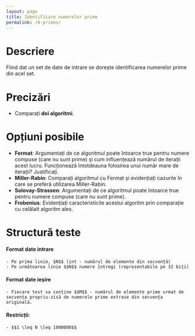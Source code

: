 ```yaml
---
layout: page
title: Identificare numerelor prime
permalink: /8-primes/
---
```


# Descriere

Fiind dat un set de date de intrare se dorește identificarea numerelor prime din acel set.

# Precizări
- Comparați **doi algoritmi**.

# Opțiuni posibile

- **Fermat**: Argumentați de ce algoritmul poate întoarce true pentru numere compuse (care nu sunt prime) și cum influențează numărul de iterații acest lucru. Funcționează întotdeauna folosirea unui număr mare de iterații? Justificați.
- **Miller-Rabin**: Comparați algoritmul cu Fermat și evidențiați cazurile în care se preferă utilizarea Miller-Rabin.
- **Solovay-Strassen**: Argumentați de ce algoritmul poate întoarce true pentru numere compuse (care nu sunt prime).
- **Frobenius**: Evidențiați caracteristicile acestui algoritm prin comparație cu celălalt algoritm ales.

# Structură teste

#### Format date intrare
    - Pe prima linie, $N$$ (int - numărul de elemente din secvență)
    - Pe următoarea linie $$N$$ numere întregi (reprezentabile pe 32 biți)

#### Format date ieșire
    - Fiecare test va conține $$M$$ - numărul de elemente prime urmat de 
    secvența propriu-zisă de numerele prime extrase din secvența originală.

#### Restricții:
    - $$1 \leq N \leq 1000000$$
    
